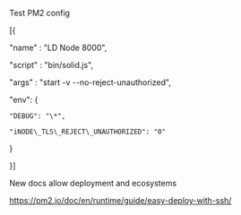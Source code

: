 Test PM2 config

\[{

"name"      : "LD Node 8000",

"script"    : "bin/solid.js",

"args"      : "start -v --no-reject-unauthorized",

"env": {

```
"DEBUG": "\*",

"iNODE\_TLS\_REJECT\_UNAUTHORIZED": "0"
```

}

}\]



New docs allow deployment and ecosystems

https://pm2.io/doc/en/runtime/guide/easy-deploy-with-ssh/



